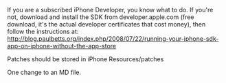 If you are a subscribed iPhone Developer, you know what to do.
If you're not, download and install the SDK from developer.apple.com (free download, it's the actual developer certificates that cost money), then follow the instructions at:
http://blog.paulbetts.org/index.php/2008/07/22/running-your-iphone-sdk-app-on-iphone-without-the-app-store

Patches should be stored in iPhone Resources/patches

One change to an MD file.
